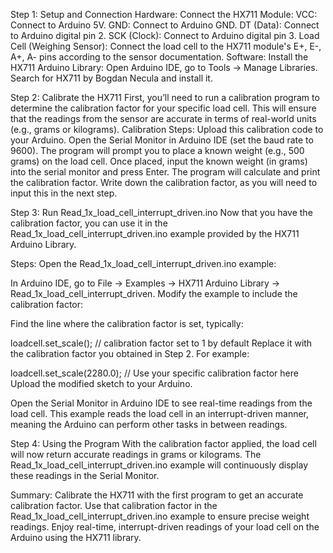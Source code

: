 Step 1: Setup and Connection
Hardware:
Connect the HX711 Module:
VCC: Connect to Arduino 5V.
GND: Connect to Arduino GND.
DT (Data): Connect to Arduino digital pin 2.
SCK (Clock): Connect to Arduino digital pin 3.
Load Cell (Weighing Sensor):
Connect the load cell to the HX711 module's E+, E-, A+, A- pins according to the sensor documentation.
Software:
Install the HX711 Arduino Library:
Open Arduino IDE, go to Tools -> Manage Libraries.
Search for HX711 by Bogdan Necula and install it.




Step 2: Calibrate the HX711
First, you’ll need to run a calibration program to determine the calibration factor for your specific load cell. This will ensure that the readings from the sensor are accurate in terms of real-world units (e.g., grams or kilograms).
Calibration Steps:
Upload this calibration code to your Arduino.
Open the Serial Monitor in Arduino IDE (set the baud rate to 9600).
The program will prompt you to place a known weight (e.g., 500 grams) on the load cell.
Once placed, input the known weight (in grams) into the serial monitor and press Enter.
The program will calculate and print the calibration factor.
Write down the calibration factor, as you will need to input this in the next step.







Step 3: Run Read_1x_load_cell_interrupt_driven.ino
Now that you have the calibration factor, you can use it in the Read_1x_load_cell_interrupt_driven.ino example provided by the HX711 Arduino Library.

Steps:
Open the Read_1x_load_cell_interrupt_driven.ino example:

In Arduino IDE, go to File -> Examples -> HX711 Arduino Library -> Read_1x_load_cell_interrupt_driven.
Modify the example to include the calibration factor:

Find the line where the calibration factor is set, typically:

loadcell.set_scale(); // calibration factor set to 1 by default
Replace it with the calibration factor you obtained in Step 2. For example:

loadcell.set_scale(2280.0);  // Use your specific calibration factor here
Upload the modified sketch to your Arduino.

Open the Serial Monitor in Arduino IDE to see real-time readings from the load cell. This example reads the load cell in an interrupt-driven manner, meaning the Arduino can perform other tasks in between readings.






Step 4: Using the Program
With the calibration factor applied, the load cell will now return accurate readings in grams or kilograms. The Read_1x_load_cell_interrupt_driven.ino example will continuously display these readings in the Serial Monitor.

Summary:
Calibrate the HX711 with the first program to get an accurate calibration factor.
Use that calibration factor in the Read_1x_load_cell_interrupt_driven.ino example to ensure precise weight readings.
Enjoy real-time, interrupt-driven readings of your load cell on the Arduino using the HX711 library.

